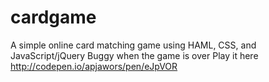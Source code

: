# cardgame
A simple online card matching game using HAML, CSS, and JavaScript/jQuery
Buggy when the game is over
Play it here http://codepen.io/apjawors/pen/eJpVOR
